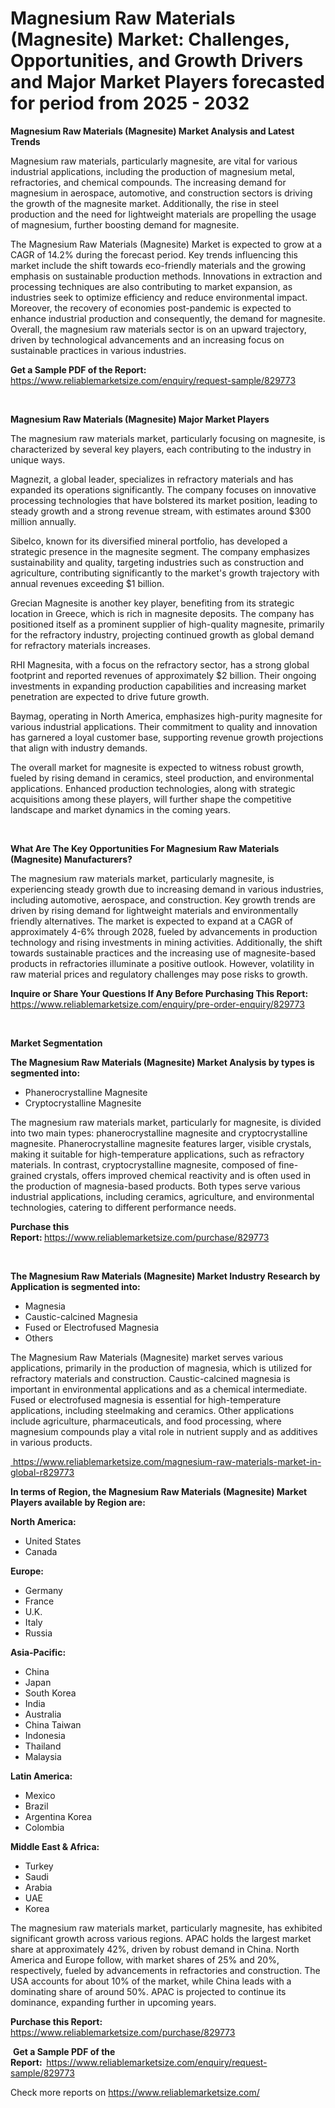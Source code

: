 <p><h1>Magnesium Raw Materials (Magnesite) Market: Challenges, Opportunities, and Growth Drivers and Major Market Players forecasted for period from 2025 - 2032</h1></p><p><strong>Magnesium Raw Materials (Magnesite) Market Analysis and Latest Trends</strong></p>
<p><p>Magnesium raw materials, particularly magnesite, are vital for various industrial applications, including the production of magnesium metal, refractories, and chemical compounds. The increasing demand for magnesium in aerospace, automotive, and construction sectors is driving the growth of the magnesite market. Additionally, the rise in steel production and the need for lightweight materials are propelling the usage of magnesium, further boosting demand for magnesite.</p><p>The Magnesium Raw Materials (Magnesite) Market is expected to grow at a CAGR of 14.2% during the forecast period. Key trends influencing this market include the shift towards eco-friendly materials and the growing emphasis on sustainable production methods. Innovations in extraction and processing techniques are also contributing to market expansion, as industries seek to optimize efficiency and reduce environmental impact. Moreover, the recovery of economies post-pandemic is expected to enhance industrial production and consequently, the demand for magnesite. Overall, the magnesium raw materials sector is on an upward trajectory, driven by technological advancements and an increasing focus on sustainable practices in various industries.</p></p>
<p><strong>Get a Sample PDF of the Report:&nbsp;</strong> <a href="https://www.reliablemarketsize.com/enquiry/request-sample/829773?utm_campaign=3201&utm_medium=2&utm_source=Github&utm_content=ia&utm_term=03042025&utm_id=magnesium-raw-materials-magnesite">https://www.reliablemarketsize.com/enquiry/request-sample/829773</a></p>
<p>&nbsp;</p>
<p><strong>Magnesium Raw Materials (Magnesite) Major Market Players</strong></p>
<p><p>The magnesium raw materials market, particularly focusing on magnesite, is characterized by several key players, each contributing to the industry in unique ways.</p><p>Magnezit, a global leader, specializes in refractory materials and has expanded its operations significantly. The company focuses on innovative processing technologies that have bolstered its market position, leading to steady growth and a strong revenue stream, with estimates around $300 million annually.</p><p>Sibelco, known for its diversified mineral portfolio, has developed a strategic presence in the magnesite segment. The company emphasizes sustainability and quality, targeting industries such as construction and agriculture, contributing significantly to the market's growth trajectory with annual revenues exceeding $1 billion.</p><p>Grecian Magnesite is another key player, benefiting from its strategic location in Greece, which is rich in magnesite deposits. The company has positioned itself as a prominent supplier of high-quality magnesite, primarily for the refractory industry, projecting continued growth as global demand for refractory materials increases.</p><p>RHI Magnesita, with a focus on the refractory sector, has a strong global footprint and reported revenues of approximately $2 billion. Their ongoing investments in expanding production capabilities and increasing market penetration are expected to drive future growth.</p><p>Baymag, operating in North America, emphasizes high-purity magnesite for various industrial applications. Their commitment to quality and innovation has garnered a loyal customer base, supporting revenue growth projections that align with industry demands.</p><p>The overall market for magnesite is expected to witness robust growth, fueled by rising demand in ceramics, steel production, and environmental applications. Enhanced production technologies, along with strategic acquisitions among these players, will further shape the competitive landscape and market dynamics in the coming years.</p></p>
<p>&nbsp;</p>
<p><strong>What Are The Key Opportunities For Magnesium Raw Materials (Magnesite) Manufacturers?</strong></p>
<p><p>The magnesium raw materials market, particularly magnesite, is experiencing steady growth due to increasing demand in various industries, including automotive, aerospace, and construction. Key growth trends are driven by rising demand for lightweight materials and environmentally friendly alternatives. The market is expected to expand at a CAGR of approximately 4-6% through 2028, fueled by advancements in production technology and rising investments in mining activities. Additionally, the shift towards sustainable practices and the increasing use of magnesite-based products in refractories illuminate a positive outlook. However, volatility in raw material prices and regulatory challenges may pose risks to growth.</p></p>
<p><strong>Inquire or Share Your Questions If Any Before Purchasing This Report:</strong> <a href="https://www.reliablemarketsize.com/enquiry/pre-order-enquiry/829773?utm_campaign=3201&utm_medium=2&utm_source=Github&utm_content=ia&utm_term=03042025&utm_id=magnesium-raw-materials-magnesite">https://www.reliablemarketsize.com/enquiry/pre-order-enquiry/829773</a></p>
<p>&nbsp;</p>
<p><strong>Market Segmentation</strong></p>
<p><strong>The Magnesium Raw Materials (Magnesite) Market Analysis by types is segmented into:</strong></p>
<p><ul><li>Phanerocrystalline Magnesite</li><li>Cryptocrystalline Magnesite</li></ul></p>
<p><p>The magnesium raw materials market, particularly for magnesite, is divided into two main types: phanerocrystalline magnesite and cryptocrystalline magnesite. Phanerocrystalline magnesite features larger, visible crystals, making it suitable for high-temperature applications, such as refractory materials. In contrast, cryptocrystalline magnesite, composed of fine-grained crystals, offers improved chemical reactivity and is often used in the production of magnesia-based products. Both types serve various industrial applications, including ceramics, agriculture, and environmental technologies, catering to different performance needs.</p></p>
<p><strong>Purchase this Report:&nbsp;</strong><a href="https://www.reliablemarketsize.com/purchase/829773?utm_campaign=3201&utm_medium=2&utm_source=Github&utm_content=ia&utm_term=03042025&utm_id=magnesium-raw-materials-magnesite">https://www.reliablemarketsize.com/purchase/829773</a></p>
<p>&nbsp;</p>
<p><strong>The Magnesium Raw Materials (Magnesite) Market Industry Research by Application is segmented into:</strong></p>
<p><ul><li>Magnesia</li><li>Caustic-calcined Magnesia</li><li>Fused or Electrofused Magnesia</li><li>Others</li></ul></p>
<p><p>The Magnesium Raw Materials (Magnesite) market serves various applications, primarily in the production of magnesia, which is utilized for refractory materials and construction. Caustic-calcined magnesia is important in environmental applications and as a chemical intermediate. Fused or electrofused magnesia is essential for high-temperature applications, including steelmaking and ceramics. Other applications include agriculture, pharmaceuticals, and food processing, where magnesium compounds play a vital role in nutrient supply and as additives in various products.</p></p>
<p><a href="https://www.reliablemarketsize.com/magnesium-raw-materials-market-in-global-r829773?utm_campaign=3201&utm_medium=2&utm_source=Github&utm_content=ia&utm_term=03042025&utm_id=magnesium-raw-materials-magnesite">&nbsp;https://www.reliablemarketsize.com/magnesium-raw-materials-market-in-global-r829773</a></p>
<p><strong>In terms of Region, the Magnesium Raw Materials (Magnesite) Market Players available by Region are:</strong></p>
<p>
    <p> <strong> North America: </strong>
        <ul>
            <li>United States</li>
            <li>Canada</li>
        </ul>
        </p> 
    <p> <strong> Europe: </strong>
        <ul>
            <li>Germany</li>
            <li>France</li>
            <li>U.K.</li>
            <li>Italy</li>
            <li>Russia</li>
        </ul>
        </p> 
    <p> <strong> Asia-Pacific: </strong>
        <ul>
            <li>China</li>
            <li>Japan</li>
            <li>South Korea</li>
            <li>India</li>
            <li>Australia</li>
            <li>China Taiwan</li>
            <li>Indonesia</li>
            <li>Thailand</li>
            <li>Malaysia</li>
        </ul>
        </p> 
    <p> <strong> Latin America: </strong>
        <ul>
            <li>Mexico</li>
            <li>Brazil</li>
            <li>Argentina Korea</li>
            <li>Colombia</li>
        </ul>
        </p> 
    <p> <strong> Middle East & Africa: </strong>
        <ul>
            <li>Turkey</li>
            <li>Saudi</li>
            <li>Arabia</li>
            <li>UAE</li>
            <li>Korea</li>
        </ul>
    </p>
    </p>
<p><p>The magnesium raw materials market, particularly magnesite, has exhibited significant growth across various regions. APAC holds the largest market share at approximately 42%, driven by robust demand in China. North America and Europe follow, with market shares of 25% and 20%, respectively, fueled by advancements in refractories and construction. The USA accounts for about 10% of the market, while China leads with a dominating share of around 50%. APAC is projected to continue its dominance, expanding further in upcoming years.</p></p>
<p><strong>Purchase this Report: </strong><a href="https://www.reliablemarketsize.com/purchase/829773?utm_campaign=3201&utm_medium=2&utm_source=Github&utm_content=ia&utm_term=03042025&utm_id=magnesium-raw-materials-magnesite">https://www.reliablemarketsize.com/purchase/829773</a></p>
<p>&nbsp;<strong>Get a Sample PDF of the Report:&nbsp;&nbsp;</strong><a href="https://www.reliablemarketsize.com/enquiry/request-sample/829773?utm_campaign=3201&utm_medium=2&utm_source=Github&utm_content=ia&utm_term=03042025&utm_id=magnesium-raw-materials-magnesite">https://www.reliablemarketsize.com/enquiry/request-sample/829773</a></p>
<p><strong></strong></p>
<p>Check more reports on <a href="https://www.reliablemarketsize.com/?utm_campaign=3201&utm_medium=2&utm_source=Github&utm_content=ia&utm_term=03042025&utm_id=magnesium-raw-materials-magnesite">https://www.reliablemarketsize.com/</a></p>